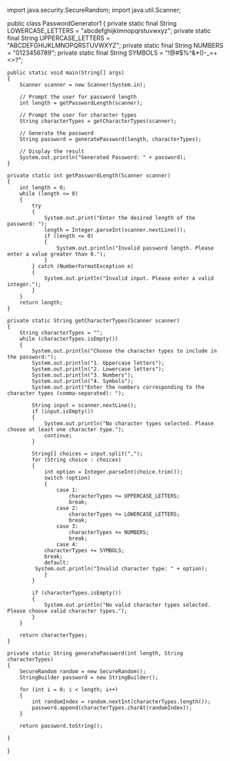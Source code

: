 import java.security.SecureRandom;
import java.util.Scanner;

public class PasswordGenerator1 {
    private static final String LOWERCASE_LETTERS = "abcdefghijklmnopqrstuvwxyz";
    private static final String UPPERCASE_LETTERS = "ABCDEFGHIJKLMNOPQRSTUVWXYZ";
    private static final String NUMBERS = "0123456789";
    private static final String SYMBOLS = "!@#$%^&*()-_=+<>?";

    public static void main(String[] args)
    {
        Scanner scanner = new Scanner(System.in);

        // Prompt the user for password length
        int length = getPasswordLength(scanner);

        // Prompt the user for character types
        String characterTypes = getCharacterTypes(scanner);

        // Generate the password
        String password = generatePassword(length, characterTypes);

        // Display the result
        System.out.println("Generated Password: " + password);
    }

    private static int getPasswordLength(Scanner scanner)
    {
        int length = 0;
        while (length <= 0)
        {
            try 
            {
                System.out.print("Enter the desired length of the password: ");
                length = Integer.parseInt(scanner.nextLine());
                if (length <= 0) 
                {
                    System.out.println("Invalid password length. Please enter a value greater than 0.");
                }
            } catch (NumberFormatException e) 
            {
                System.out.println("Invalid input. Please enter a valid integer.");
            }
        }
        return length;
    }

    private static String getCharacterTypes(Scanner scanner)
    {
        String characterTypes = "";
        while (characterTypes.isEmpty())
        {
            System.out.println("Choose the character types to include in the password:");
            System.out.println("1. Uppercase letters");
            System.out.println("2. Lowercase letters");
            System.out.println("3. Numbers");
            System.out.println("4. Symbols");
            System.out.print("Enter the numbers corresponding to the character types (comma-separated): ");

            String input = scanner.nextLine();
            if (input.isEmpty()) 
            {
                System.out.println("No character types selected. Please choose at least one character type.");
                continue;
            }

            String[] choices = input.split(",");
            for (String choice : choices)
            {
                int option = Integer.parseInt(choice.trim());
                switch (option)
                {
                    case 1:
                        characterTypes += UPPERCASE_LETTERS;
                        break;
                    case 2:
                        characterTypes += LOWERCASE_LETTERS;
                        break;
                    case 3:
                        characterTypes += NUMBERS;
                        break;
                    case 4:
                characterTypes += SYMBOLS;
                break;
                default:
             System.out.println("Invalid character type: " + option);
                }
            }

            if (characterTypes.isEmpty()) 
            { 
                System.out.println("No valid character types selected. Please choose valid character types.");
            }
        }

        return characterTypes;
    }

    private static String generatePassword(int length, String characterTypes)
    {
        SecureRandom random = new SecureRandom();
        StringBuilder password = new StringBuilder();

        for (int i = 0; i < length; i++) 
        {
            int randomIndex = random.nextInt(characterTypes.length());
            password.append(characterTypes.charAt(randomIndex));
        }

        return password.toString();

    }
 }
